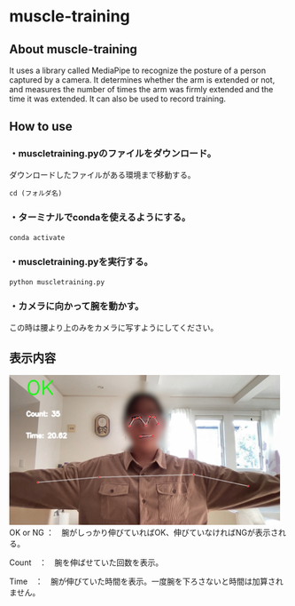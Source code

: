 # muscle-training

## About muscle-training
It uses a library called MediaPipe to recognize the posture of a person captured by a camera. It determines whether the arm is extended or not, and measures the number of times the arm was firmly extended and the time it was extended.
It can also be used to record training.


## How to use
### ・muscletraining.pyのファイルをダウンロード。
ダウンロードしたファイルがある環境まで移動する。

`cd (フォルダ名)`

### ・ターミナルでcondaを使えるようにする。

`conda activate`

### ・muscletraining.pyを実行する。

`python muscletraining.py`

### ・カメラに向かって腕を動かす。
この時は腰より上のみをカメラに写すようにしてください。


## 表示内容
<img src='IMG_8431.JPG' height=270 wight=750>
OK or NG ：　腕がしっかり伸びていればOK、伸びていなければNGが表示される。

Count　：　腕を伸ばせていた回数を表示。

Time　：　腕が伸びていた時間を表示。一度腕を下ろさないと時間は加算されません。

